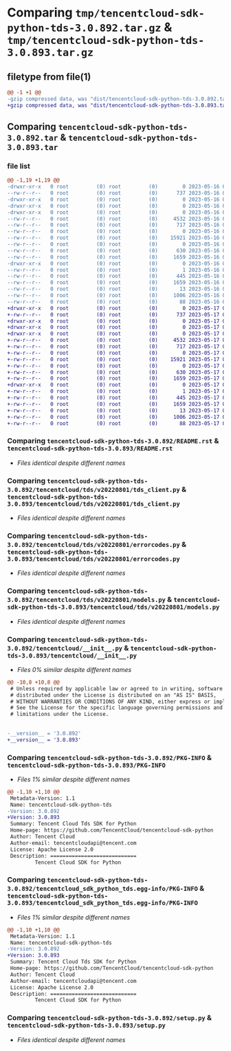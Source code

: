 # Comparing `tmp/tencentcloud-sdk-python-tds-3.0.892.tar.gz` & `tmp/tencentcloud-sdk-python-tds-3.0.893.tar.gz`

## filetype from file(1)

```diff
@@ -1 +1 @@
-gzip compressed data, was "dist/tencentcloud-sdk-python-tds-3.0.892.tar", last modified: Tue May 16 00:47:21 2023, max compression
+gzip compressed data, was "dist/tencentcloud-sdk-python-tds-3.0.893.tar", last modified: Wed May 17 03:41:59 2023, max compression
```

## Comparing `tencentcloud-sdk-python-tds-3.0.892.tar` & `tencentcloud-sdk-python-tds-3.0.893.tar`

### file list

```diff
@@ -1,19 +1,19 @@
-drwxr-xr-x   0 root         (0) root         (0)        0 2023-05-16 00:47:21.000000 tencentcloud-sdk-python-tds-3.0.892/
--rw-r--r--   0 root         (0) root         (0)      737 2023-05-16 00:47:21.000000 tencentcloud-sdk-python-tds-3.0.892/README.rst
-drwxr-xr-x   0 root         (0) root         (0)        0 2023-05-16 00:47:21.000000 tencentcloud-sdk-python-tds-3.0.892/tencentcloud/
-drwxr-xr-x   0 root         (0) root         (0)        0 2023-05-16 00:47:21.000000 tencentcloud-sdk-python-tds-3.0.892/tencentcloud/tds/
-drwxr-xr-x   0 root         (0) root         (0)        0 2023-05-16 00:47:21.000000 tencentcloud-sdk-python-tds-3.0.892/tencentcloud/tds/v20220801/
--rw-r--r--   0 root         (0) root         (0)     4532 2023-05-16 00:47:21.000000 tencentcloud-sdk-python-tds-3.0.892/tencentcloud/tds/v20220801/tds_client.py
--rw-r--r--   0 root         (0) root         (0)      717 2023-05-16 00:47:21.000000 tencentcloud-sdk-python-tds-3.0.892/tencentcloud/tds/v20220801/errorcodes.py
--rw-r--r--   0 root         (0) root         (0)        0 2023-05-16 00:47:21.000000 tencentcloud-sdk-python-tds-3.0.892/tencentcloud/tds/v20220801/__init__.py
--rw-r--r--   0 root         (0) root         (0)    15921 2023-05-16 00:47:21.000000 tencentcloud-sdk-python-tds-3.0.892/tencentcloud/tds/v20220801/models.py
--rw-r--r--   0 root         (0) root         (0)        0 2023-05-16 00:47:21.000000 tencentcloud-sdk-python-tds-3.0.892/tencentcloud/tds/__init__.py
--rw-r--r--   0 root         (0) root         (0)      630 2023-05-16 00:47:21.000000 tencentcloud-sdk-python-tds-3.0.892/tencentcloud/__init__.py
--rw-r--r--   0 root         (0) root         (0)     1659 2023-05-16 00:47:21.000000 tencentcloud-sdk-python-tds-3.0.892/PKG-INFO
-drwxr-xr-x   0 root         (0) root         (0)        0 2023-05-16 00:47:21.000000 tencentcloud-sdk-python-tds-3.0.892/tencentcloud_sdk_python_tds.egg-info/
--rw-r--r--   0 root         (0) root         (0)        1 2023-05-16 00:47:21.000000 tencentcloud-sdk-python-tds-3.0.892/tencentcloud_sdk_python_tds.egg-info/dependency_links.txt
--rw-r--r--   0 root         (0) root         (0)      445 2023-05-16 00:47:21.000000 tencentcloud-sdk-python-tds-3.0.892/tencentcloud_sdk_python_tds.egg-info/SOURCES.txt
--rw-r--r--   0 root         (0) root         (0)     1659 2023-05-16 00:47:21.000000 tencentcloud-sdk-python-tds-3.0.892/tencentcloud_sdk_python_tds.egg-info/PKG-INFO
--rw-r--r--   0 root         (0) root         (0)       13 2023-05-16 00:47:21.000000 tencentcloud-sdk-python-tds-3.0.892/tencentcloud_sdk_python_tds.egg-info/top_level.txt
--rw-r--r--   0 root         (0) root         (0)     1006 2023-05-16 00:47:21.000000 tencentcloud-sdk-python-tds-3.0.892/setup.py
--rw-r--r--   0 root         (0) root         (0)       88 2023-05-16 00:47:21.000000 tencentcloud-sdk-python-tds-3.0.892/setup.cfg
+drwxr-xr-x   0 root         (0) root         (0)        0 2023-05-17 03:41:59.000000 tencentcloud-sdk-python-tds-3.0.893/
+-rw-r--r--   0 root         (0) root         (0)      737 2023-05-17 03:41:59.000000 tencentcloud-sdk-python-tds-3.0.893/README.rst
+drwxr-xr-x   0 root         (0) root         (0)        0 2023-05-17 03:41:59.000000 tencentcloud-sdk-python-tds-3.0.893/tencentcloud/
+drwxr-xr-x   0 root         (0) root         (0)        0 2023-05-17 03:41:59.000000 tencentcloud-sdk-python-tds-3.0.893/tencentcloud/tds/
+drwxr-xr-x   0 root         (0) root         (0)        0 2023-05-17 03:41:59.000000 tencentcloud-sdk-python-tds-3.0.893/tencentcloud/tds/v20220801/
+-rw-r--r--   0 root         (0) root         (0)     4532 2023-05-17 03:41:59.000000 tencentcloud-sdk-python-tds-3.0.893/tencentcloud/tds/v20220801/tds_client.py
+-rw-r--r--   0 root         (0) root         (0)      717 2023-05-17 03:41:59.000000 tencentcloud-sdk-python-tds-3.0.893/tencentcloud/tds/v20220801/errorcodes.py
+-rw-r--r--   0 root         (0) root         (0)        0 2023-05-17 03:41:59.000000 tencentcloud-sdk-python-tds-3.0.893/tencentcloud/tds/v20220801/__init__.py
+-rw-r--r--   0 root         (0) root         (0)    15921 2023-05-17 03:41:59.000000 tencentcloud-sdk-python-tds-3.0.893/tencentcloud/tds/v20220801/models.py
+-rw-r--r--   0 root         (0) root         (0)        0 2023-05-17 03:41:59.000000 tencentcloud-sdk-python-tds-3.0.893/tencentcloud/tds/__init__.py
+-rw-r--r--   0 root         (0) root         (0)      630 2023-05-17 03:41:59.000000 tencentcloud-sdk-python-tds-3.0.893/tencentcloud/__init__.py
+-rw-r--r--   0 root         (0) root         (0)     1659 2023-05-17 03:41:59.000000 tencentcloud-sdk-python-tds-3.0.893/PKG-INFO
+drwxr-xr-x   0 root         (0) root         (0)        0 2023-05-17 03:41:59.000000 tencentcloud-sdk-python-tds-3.0.893/tencentcloud_sdk_python_tds.egg-info/
+-rw-r--r--   0 root         (0) root         (0)        1 2023-05-17 03:41:59.000000 tencentcloud-sdk-python-tds-3.0.893/tencentcloud_sdk_python_tds.egg-info/dependency_links.txt
+-rw-r--r--   0 root         (0) root         (0)      445 2023-05-17 03:41:59.000000 tencentcloud-sdk-python-tds-3.0.893/tencentcloud_sdk_python_tds.egg-info/SOURCES.txt
+-rw-r--r--   0 root         (0) root         (0)     1659 2023-05-17 03:41:59.000000 tencentcloud-sdk-python-tds-3.0.893/tencentcloud_sdk_python_tds.egg-info/PKG-INFO
+-rw-r--r--   0 root         (0) root         (0)       13 2023-05-17 03:41:59.000000 tencentcloud-sdk-python-tds-3.0.893/tencentcloud_sdk_python_tds.egg-info/top_level.txt
+-rw-r--r--   0 root         (0) root         (0)     1006 2023-05-17 03:41:59.000000 tencentcloud-sdk-python-tds-3.0.893/setup.py
+-rw-r--r--   0 root         (0) root         (0)       88 2023-05-17 03:41:59.000000 tencentcloud-sdk-python-tds-3.0.893/setup.cfg
```

### Comparing `tencentcloud-sdk-python-tds-3.0.892/README.rst` & `tencentcloud-sdk-python-tds-3.0.893/README.rst`

 * *Files identical despite different names*

### Comparing `tencentcloud-sdk-python-tds-3.0.892/tencentcloud/tds/v20220801/tds_client.py` & `tencentcloud-sdk-python-tds-3.0.893/tencentcloud/tds/v20220801/tds_client.py`

 * *Files identical despite different names*

### Comparing `tencentcloud-sdk-python-tds-3.0.892/tencentcloud/tds/v20220801/errorcodes.py` & `tencentcloud-sdk-python-tds-3.0.893/tencentcloud/tds/v20220801/errorcodes.py`

 * *Files identical despite different names*

### Comparing `tencentcloud-sdk-python-tds-3.0.892/tencentcloud/tds/v20220801/models.py` & `tencentcloud-sdk-python-tds-3.0.893/tencentcloud/tds/v20220801/models.py`

 * *Files identical despite different names*

### Comparing `tencentcloud-sdk-python-tds-3.0.892/tencentcloud/__init__.py` & `tencentcloud-sdk-python-tds-3.0.893/tencentcloud/__init__.py`

 * *Files 0% similar despite different names*

```diff
@@ -10,8 +10,8 @@
 # Unless required by applicable law or agreed to in writing, software
 # distributed under the License is distributed on an "AS IS" BASIS,
 # WITHOUT WARRANTIES OR CONDITIONS OF ANY KIND, either express or implied.
 # See the License for the specific language governing permissions and
 # limitations under the License.
 
 
-__version__ = '3.0.892'
+__version__ = '3.0.893'
```

### Comparing `tencentcloud-sdk-python-tds-3.0.892/PKG-INFO` & `tencentcloud-sdk-python-tds-3.0.893/PKG-INFO`

 * *Files 1% similar despite different names*

```diff
@@ -1,10 +1,10 @@
 Metadata-Version: 1.1
 Name: tencentcloud-sdk-python-tds
-Version: 3.0.892
+Version: 3.0.893
 Summary: Tencent Cloud Tds SDK for Python
 Home-page: https://github.com/TencentCloud/tencentcloud-sdk-python
 Author: Tencent Cloud
 Author-email: tencentcloudapi@tencent.com
 License: Apache License 2.0
 Description: ============================
         Tencent Cloud SDK for Python
```

### Comparing `tencentcloud-sdk-python-tds-3.0.892/tencentcloud_sdk_python_tds.egg-info/PKG-INFO` & `tencentcloud-sdk-python-tds-3.0.893/tencentcloud_sdk_python_tds.egg-info/PKG-INFO`

 * *Files 1% similar despite different names*

```diff
@@ -1,10 +1,10 @@
 Metadata-Version: 1.1
 Name: tencentcloud-sdk-python-tds
-Version: 3.0.892
+Version: 3.0.893
 Summary: Tencent Cloud Tds SDK for Python
 Home-page: https://github.com/TencentCloud/tencentcloud-sdk-python
 Author: Tencent Cloud
 Author-email: tencentcloudapi@tencent.com
 License: Apache License 2.0
 Description: ============================
         Tencent Cloud SDK for Python
```

### Comparing `tencentcloud-sdk-python-tds-3.0.892/setup.py` & `tencentcloud-sdk-python-tds-3.0.893/setup.py`

 * *Files identical despite different names*

